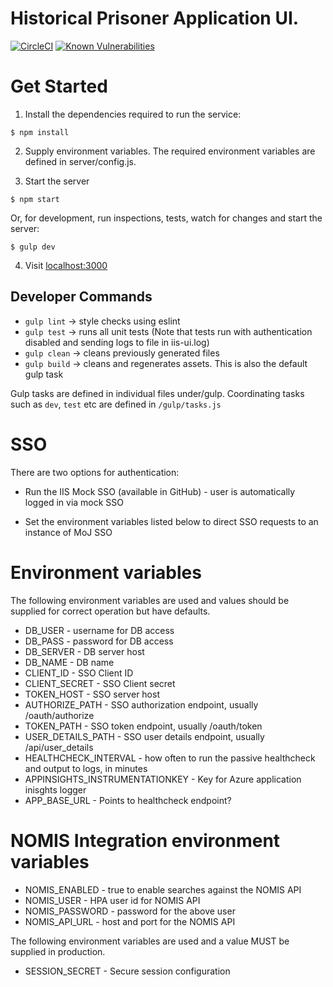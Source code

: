 # Historical Prisoner Application UI.

[![CircleCI](https://circleci.com/gh/noms-digital-studio/iis/tree/master.svg?style=svg)](https://circleci.com/gh/noms-digital-studio/iis/tree/master)
[![Known Vulnerabilities](https://snyk.io/test/github/noms-digital-studio/iis/badge.svg)](https://snyk.io/test/github/noms-digital-studio/iis)

# Get Started

1. Install the dependencies required to run the service:

  ```
  $ npm install
  ```  
2. Supply environment variables. The required environment variables are defined in server/config.js.


3. Start the server

  ```   
  $ npm start
  ```

   Or, for development, run inspections, tests, watch for changes and start the server:
   
  ```   
  $ gulp dev
  ```
  
4. Visit [localhost:3000](http://localhost:3000/)

## Developer Commands

 - `gulp lint` -> style checks using eslint
 - `gulp test` -> runs all unit tests
 (Note that tests run with authentication disabled and sending logs to file in iis-ui.log)
 - `gulp clean` -> cleans previously generated files
 - `gulp build` -> cleans and regenerates assets. This is also the default gulp task
 
 Gulp tasks are defined in individual files under/gulp.
 Coordinating tasks such as `dev`, `test` etc are defined in `/gulp/tasks.js`
 

# SSO

There are two options for authentication:

* Run the IIS Mock SSO (available in GitHub) - user is automatically logged in via mock SSO

* Set the environment variables listed below to direct SSO requests to an instance of MoJ SSO


# Environment variables

The following environment variables are used and values should be supplied for correct operation but have defaults.

* DB_USER - username for DB access
* DB_PASS - password for DB access
* DB_SERVER - DB server host
* DB_NAME - DB name
* CLIENT_ID - SSO Client ID
* CLIENT_SECRET - SSO Client secret
* TOKEN_HOST - SSO server host
* AUTHORIZE_PATH - SSO authorization endpoint, usually /oauth/authorize
* TOKEN_PATH - SSO token endpoint, usually /oauth/token
* USER_DETAILS_PATH - SSO user details endpoint, usually /api/user_details
* HEALTHCHECK_INTERVAL - how often to run the passive healthcheck and output to logs, in minutes
* APPINSIGHTS_INSTRUMENTATIONKEY - Key for Azure application inisghts logger
* APP_BASE_URL - Points to healthcheck endpoint?

# NOMIS Integration environment variables

* NOMIS_ENABLED - true to enable searches against the NOMIS API
* NOMIS_USER - HPA user id for NOMIS API
* NOMIS_PASSWORD - password for the above user
* NOMIS_API_URL - host and port for the NOMIS API


The following environment variables are used and a value MUST be supplied in production.

* SESSION_SECRET - Secure session configuration

